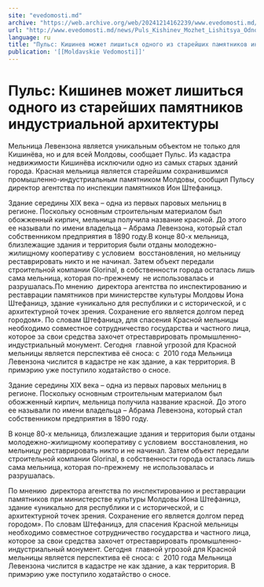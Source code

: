 ```yaml
---
site: "evedomosti.md"
archive: "https://web.archive.org/web/20241214162239/www.evedomosti.md/news/Puls_Kishinev_Mozhet_Lishitsya_Odnogo_Iz_Stareishih_Pamyatnikov_Industrialnoi_Arhitektury"
url: "http://www.evedomosti.md/news/Puls_Kishinev_Mozhet_Lishitsya_Odnogo_Iz_Stareishih_Pamyatnikov_Industrialnoi_Arhitektury"
language: ru
title: "Пульс: Кишинев может лишиться одного из старейших памятников индустриальной архитектуры"
publication: '[[Moldavskie Vedomosti]]'
---
```


# Пульс: Кишинев может лишиться одного из старейших памятников индустриальной архитектуры

Мельница Левензона является уникальным объектом не только для Кишинёва, но и для всей Молдовы, сообщает Пульс. Из кадастра недвижимости Кишинёва  исключили одно из самых старых зданий города. Красная мельница является  старейшим сохранившимся промышленно-индустриальным памятником Молдовы, сообщил Пульсу директор агентства по инспекции памятников Ион  Штефаницэ.

Здание середины XIX века – одна из первых паровых  мельниц в регионе. Поскольку  основным строительным материалом был обожженный  кирпич, мельница получила название красной. До этого ее называли  по имени владельца – Абрама Левензона, который стал собственником  предприятия в 1890 году.В конце 80-х мельница, близлежащие здания и  территория были отданы молодежно-жилищному кооперативу с условием  восстановления, но мельницу реставрировать никто и не начинал. Затем объект передали строительной  компании Glorinal, в собственности города осталась лишь сама мельница,  которая по-прежнему  не использовалась и разрушалась.По мнению  директора агентства по  инспектированию и реставрации памятников при министерстве культуры  Молдовы Иона Штефаницэ, здание «уникально для республики и с  исторической, и с архитектурной точек зрения. Сохранение его является  долгом перед городом». По словам Штефаницэ, для спасения Красной  мельницы необходимо совместное сотрудничество государства и частного  лица, которое за свои средства захочет отреставрировать  промышленно-индустриальный монумент. Сегодня  главной угрозой для Красной мельницы является перспектива её сноса: с  2010 года Мельница Левензона числится в кадастре не как здание, а как территория. В примэрию уже поступило ходатайство о сносе.

Здание середины XIX века – одна из первых паровых  мельниц в регионе. Поскольку  основным строительным материалом был обожженный  кирпич, мельница получила название красной. До этого ее называли  по имени владельца – Абрама Левензона, который стал собственником  предприятия в 1890 году.

В конце 80-х мельница, близлежащие здания и  территория были отданы молодежно-жилищному кооперативу с условием  восстановления, но мельницу реставрировать никто и не начинал. Затем объект передали строительной  компании Glorinal, в собственности города осталась лишь сама мельница,  которая по-прежнему  не использовалась и разрушалась.

По мнению  директора агентства по  инспектированию и реставрации памятников при министерстве культуры  Молдовы Иона Штефаницэ, здание «уникально для республики и с  исторической, и с архитектурной точек зрения. Сохранение его является  долгом перед городом». По словам Штефаницэ, для спасения Красной  мельницы необходимо совместное сотрудничество государства и частного  лица, которое за свои средства захочет отреставрировать  промышленно-индустриальный монумент. Сегодня  главной угрозой для Красной мельницы является перспектива её сноса: с  2010 года Мельница Левензона числится в кадастре не как здание, а как территория. В примэрию уже поступило ходатайство о сносе.